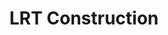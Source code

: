 ---
title: "LRT Construction"
category: lrt-construction
permalink: /category/lrt-construction
opening-sentence: "Let us know your thoughts on the LRT"
publish: false
---
